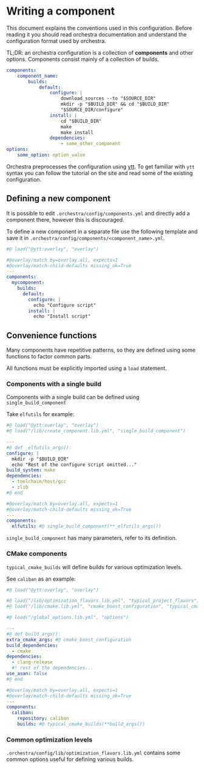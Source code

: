# Writing a component

This document explains the conventions used in this configuration.
Before reading it you should read orchestra documentation
and understand the configuration format used by orchestra.

TL;DR: an orchestra configuration is a collection of **components** and other options.
Components consist mainly of a collection of builds.

```yaml
components:
    component_name:
        builds:
            default:
                configure: |
                    download_sources --to "$SOURCE_DIR"
                    mkdir -p "$BUILD_DIR" && cd "$BUILD_DIR"
                    "$SOURCE_DIR/configure"
                install: |
                    cd "$BUILD_DIR"
                    make
                    make install
                dependencies:
                    - some_other_component
options:
    some_option: option_value
```

Orchestra preprocesses the configuration using [ytt](https://get-ytt.io/).
To get familiar with `ytt` syntax you can follow the tutorial on the site
and read some of the existing configuration.

## Defining a new component

It is possible to edit `.orchestra/config/components.yml` 
and directly add a component there, however this is discouraged.

To define a new component in a separate file use the following template
and save it in `.orchestra/config/components/<component_name>.yml`.

```yaml
#@ load("@ytt:overlay", "overlay")

#@overlay/match by=overlay.all, expects=1
#@overlay/match-child-defaults missing_ok=True
---
components:
  mycomponent:
    builds:
      default:
        configure: |
          echo "Configure script"
        install: |
          echo "Install script"
```

## Convenience functions

Many components have repetitive patterns,
so they are defined using some functions to factor common parts.

All functions must be explicitly imported using a `load` statement.

### Components with a single build

Components with a single build can be defined using `single_build_component`

Take `elfutils` for example:

```yaml
#@ load("@ytt:overlay", "overlay")
#@ load("/lib/create_component.lib.yml", "single_build_component")

---
#@ def _elfutils_args():
configure: |
  mkdir -p "$BUILD_DIR"
  echo "Rest of the configure script omitted..."
build_system: make
dependencies:
  - toolchain/host/gcc
  - zlib
#@ end

#@overlay/match by=overlay.all, expects=1
#@overlay/match-child-defaults missing_ok=True
---
components:
  elfutils: #@ single_build_component(**_elfutils_args())
``` 

`single_build_component` has many parameters, refer to its definition.

### CMake components

`typical_cmake_builds` will define builds for various optimization levels.

See `caliban` as an example:
```yaml
#@ load("@ytt:overlay", "overlay")

#@ load("/lib/optimization_flavors.lib.yml", "typical_project_flavors")
#@ load("/lib/cmake.lib.yml", "cmake_boost_configuration", "typical_cmake_builds")

#@ load("/global_options.lib.yml", "options")

---
#@ def build_args():
extra_cmake_args: #@ cmake_boost_configuration
build_dependencies:
  - cmake
dependencies:
  - clang-release
  #! rest of the dependencies...
use_asan: false
#@ end

#@overlay/match by=overlay.all, expects=1
#@overlay/match-child-defaults missing_ok=True
---
components:
  caliban:
    repository: caliban
    builds: #@ typical_cmake_builds(**build_args())
```

### Common optimization levels

`.orchestra/config/lib/optimization_flavors.lib.yml` 
contains some common options useful for defining various builds.

